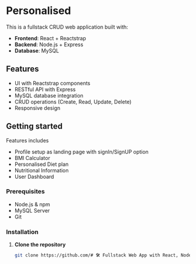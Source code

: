 
# Personalised 

This is a fullstack CRUD web application built with:

- **Frontend**: React + Reactstrap
- **Backend**: Node.js + Express
- **Database**: MySQL

## Features

- UI with Reactstrap components
- RESTful API with Express
- MySQL database integration
- CRUD operations (Create, Read, Update, Delete)
- Responsive design
 
## Getting started

Features includes 
- Profile setup as landing page with signIn/SignUP option
- BMI Calculator
- Personalised Diet plan
- Nutritional Information
- User Dashboard

### Prerequisites

- Node.js & npm
- MySQL Server
- Git

### Installation

1. **Clone the repository**
   ```bash
   git clone https://github.com/# 🛠️ Fullstack Web App with React, Node.js, MySQL & Reactstrap
